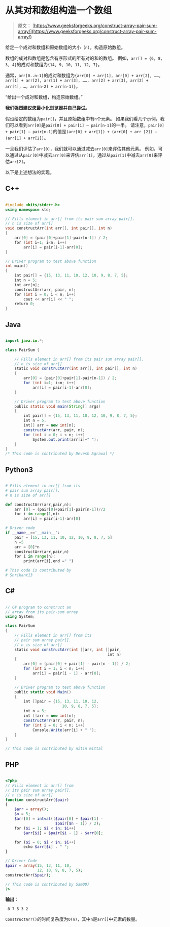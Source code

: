 # 从其对和数组构造一个数组

> 原文： [https://www.geeksforgeeks.org/construct-array-pair-sum-array/](https://www.geeksforgeeks.org/construct-array-pair-sum-array/)

给定一个成对和数组和原始数组的大小（`n`），构造原始数组。

数组的成对和数组是包含有序形式的所有对的和的数组。 例如，`arr[] = {6, 8, 3, 4}`的成对和数组为`{14, 9, 10, 11, 12, 7}`。

通常，`arr[0..n-1]`的成对和数组为`{arr[0] + arr[1], arr[0] + arr[2], ……, arr[1] + arr[2], arr[1] + arr[3], ……, arr[2] + arr[3], arr[2] + arr[4], …, arr[n-2] + arr[n-1]}`。

“给出一个成对和数组，构造原始数组。”

**我们强烈建议您最小化浏览器并自己尝试。**

假设给定的数组为`pair[]`，并且原始数组中有`n`个元素。 如果我们看几个示例，我们可以看到`arr[0]`是`pair[0] + pair[1] – pair[n-1]`的一半。 请注意，`pair[0] + pair[1] – pair[n-1]`的值是`(arr[0] + arr[1]) + (arr[0] + arr [2]) – (arr[1] + arr[2])`。

一旦我们评估了`arr[0]`，我们就可以通过减去`arr[0]`来评估其他元素。 例如，可以通过从`pair[0]`中减去`arr[0]`来评估`arr[1]`，通过从`pair[1]`中减去`arr[0]`来评估`arr[2]`。

以下是上述想法的实现。

## C++ 

```cpp

#include <bits/stdc++.h> 
using namespace std; 

// Fills element in arr[] from its pair sum array pair[].  
// n is size of arr[] 
void constructArr(int arr[], int pair[], int n) 
{ 
    arr[0] = (pair[0]+pair[1]-pair[n-1]) / 2; 
    for (int i=1; i<n; i++) 
        arr[i] = pair[i-1]-arr[0]; 
} 

// Driver program to test above function 
int main() 
{ 
    int pair[] = {15, 13, 11, 10, 12, 10, 9, 8, 7, 5}; 
    int n = 5; 
    int arr[n]; 
    constructArr(arr, pair, n); 
    for (int i = 0; i < n; i++) 
        cout << arr[i] << " "; 
    return 0; 
} 

```

## Java

```java

import java.io.*; 

class PairSum { 

    // Fills element in arr[] from its pair sum array pair[].  
    // n is size of arr[] 
    static void constructArr(int arr[], int pair[], int n) 
    { 
        arr[0] = (pair[0]+pair[1]-pair[n-1]) / 2; 
        for (int i=1; i<n; i++) 
            arr[i] = pair[i-1]-arr[0]; 
    } 

    // Driver program to test above function 
    public static void main(String[] args) 
    { 
        int pair[] = {15, 13, 11, 10, 12, 10, 9, 8, 7, 5}; 
        int n = 5; 
        int[] arr = new int[n]; 
        constructArr(arr, pair, n); 
        for (int i = 0; i < n; i++) 
            System.out.print(arr[i]+" ");         
    } 
} 
/* This code is contributed by Devesh Agrawal */

```

## Python3

```py

# Fills element in arr[] from its  
# pair sum array pair[].  
# n is size of arr[]  

def constructArr(arr,pair,n): 
    arr [0] = (pair[0]+pair[1]-pair[n-1])//2
    for i in range(1,n): 
        arr[i] = pair[i-1]-arr[0] 

# Driver code 
if __name__=='__main__': 
    pair = [15, 13, 11, 10, 12, 10, 9, 8, 7, 5] 
    n =5
    arr = [0]*n 
    constructArr(arr,pair,n) 
    for i in range(n): 
        print(arr[i],end =" ") 

# This code is contributed by  
# Shrikant13 

```

## C# 

```cs

// C# program to construct an 
// array from its pair-sum array 
using System; 

class PairSum  
{ 
    // Fills element in arr[] from its 
    // pair sum array pair[].  
    // n is size of arr[] 
    static void constructArr(int []arr, int []pair, 
                                             int n) 
    { 
        arr[0] = (pair[0] + pair[1] - pair[n - 1]) / 2; 
        for (int i = 1; i < n; i++) 
            arr[i] = pair[i - 1] - arr[0]; 
    } 

    // Driver program to test above function 
    public static void Main() 
    { 
        int []pair = {15, 13, 11, 10, 12, 
                         10, 9, 8, 7, 5}; 
        int n = 5; 
        int []arr = new int[n]; 
        constructArr(arr, pair, n); 
        for (int i = 0; i < n; i++) 
            Console.Write(arr[i] + " ");      
    } 
} 

// This code is contributed by nitin mittal 

```

## PHP

```php

<?php 
// Fills element in arr[] from   
// its pair sum array pair[].  
// n is size of arr[] 
function constructArr($pair) 
{ 
    $arr = array(); 
    $n = 5; 
    $arr[0] = intval(($pair[0] + $pair[1] -  
                      $pair[$n - 1]) / 2); 
    for ($i = 1; $i < $n; $i++) 
        $arr[$i] = $pair[$i - 1] - $arr[0]; 

    for ($i = 0; $i < $n; $i++) 
        echo $arr[$i] . " ";  
} 

// Driver Code 
$pair = array(15, 13, 11, 10,  
              12, 10, 9, 8, 7, 5); 
constructArr($pair); 

// This code is contributed by Sam007 
?> 

```

**输出**：

```
 8 7 5 3 2 
```

`ConstructArr()`的时间复杂度为`O(n)`，其中`n`是`arr[]`中元素的数量。


